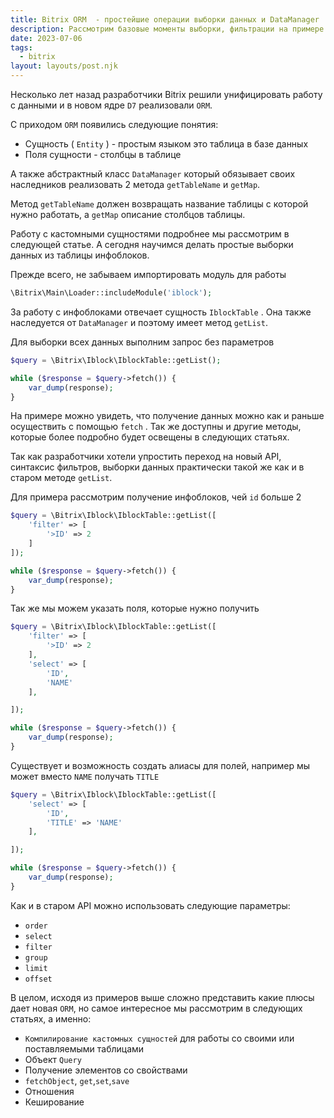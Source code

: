 ```yaml
---
title: Bitrix ORM  - простейшие операции выборки данных и DataManager
description: Рассмотрим базовые моменты выборки, фильтрации на примере работы с инфоблоками, а так же базовые понятия сущностей и класс DataManager
date: 2023-07-06
tags:
  - bitrix
layout: layouts/post.njk
---
```


Несколько лет назад разработчики Bitrix решили унифицировать работу с данными и в новом ядре `D7` реализовали `ORM`.

С приходом `ORM` появились следующие понятия:

* Сущность ( `Entity` ) - простым языком это таблица в базе данных
* Поля сущности  - столбцы в таблице

А также абстрактный класс `DataManager` который обязывает своих наследников реализовать 2 метода `getTableName` и `getMap`.

Метод `getTableName` должен возвращать название таблицы с которой нужно работать, а `getMap` описание столбцов таблицы.

Работу с кастомными сущностями подробнее мы рассмотрим в следующей статье. А сегодня научимся делать простые выборки данных из таблицы инфоблоков.

Прежде всего, не забываем импортировать модуль для работы

```php
\Bitrix\Main\Loader::includeModule('iblock');
```

За работу с инфоблоками отвечает сущность `IblockTable` . Она также наследуется от  `DataManager` и поэтому имеет метод `getList`.

Для выборки всех данных выполним запрос без параметров

```php
$query = \Bitrix\Iblock\IblockTable::getList();

while ($response = $query->fetch()) {
	var_dump(response);
}
```

На примере можно увидеть, что получение данных можно как и раньше осуществить с помощью `fetch` . Так же доступны и другие методы, которые более подробно будет освещены в следующих статьях.

Так как разработчики хотели упростить переход на новый API, синтаксис фильтров, выборки данных практически такой же как и в старом методе `getList`.

Для примера рассмотрим получение инфоблоков, чей `id` больше 2

```php
$query = \Bitrix\Iblock\IblockTable::getList([
	'filter' => [
		'>ID' => 2
	]
]);

while ($response = $query->fetch()) {
	var_dump(response);
}
```

Так же мы можем указать поля, которые нужно получить

```php
$query = \Bitrix\Iblock\IblockTable::getList([
	'filter' => [
		'>ID' => 2
	],
	'select' => [
		'ID',
		'NAME'
	],

]);

while ($response = $query->fetch()) {
	var_dump(response);
}
```

Существует и возможность создать алиасы для полей, например мы может вместо `NAME` получать `TITLE`

```php
$query = \Bitrix\Iblock\IblockTable::getList([
	'select' => [
		'ID',
		'TITLE' => 'NAME'
	],

]);

while ($response = $query->fetch()) {
	var_dump(response);
}
```

Как и в старом API можно использовать следующие параметры:

- `order`
- `select`
- `filter`
- `group`
- `limit`
- `offset`

В целом, исходя из примеров выше сложно представить какие плюсы дает новая `ORM`, но самое интересное мы рассмотрим в следующих статьях, а именно:

- `Компилирование кастомных сущностей` для работы со своими или поставляемыми таблицами
- Объект `Query`
- Получение элементов со свойствами
- `fetchObject`, `get`,`set`,`save`
- Отношения
- Кеширование



